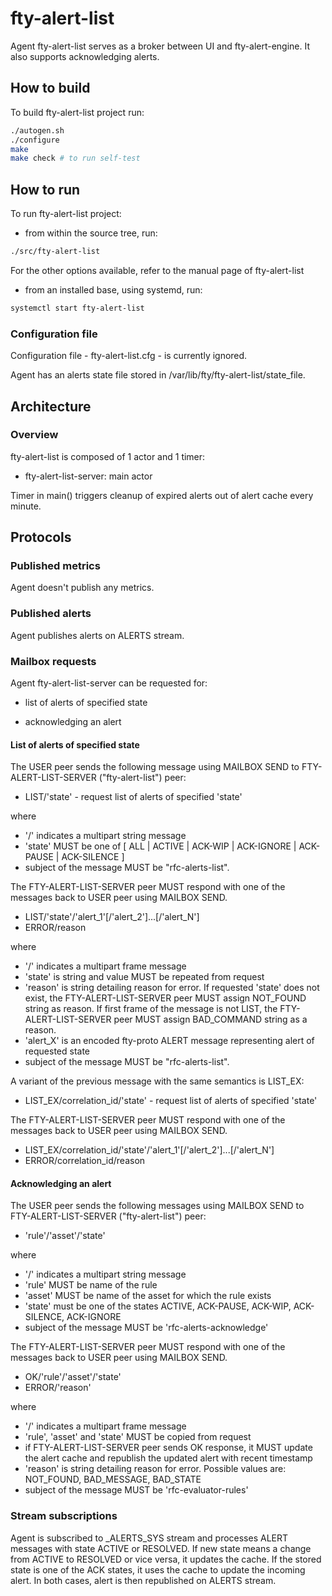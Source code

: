 # fty-alert-list

Agent fty-alert-list serves as a broker between UI and fty-alert-engine. It also supports acknowledging alerts.

## How to build

To build fty-alert-list project run:

```bash
./autogen.sh
./configure
make
make check # to run self-test
```

## How to run

To run fty-alert-list project:

* from within the source tree, run:

```bash
./src/fty-alert-list
```

For the other options available, refer to the manual page of fty-alert-list

* from an installed base, using systemd, run:

```bash
systemctl start fty-alert-list
```

### Configuration file

Configuration file - fty-alert-list.cfg - is currently ignored.

Agent has an alerts state file stored in /var/lib/fty/fty-alert-list/state\_file.

## Architecture

### Overview

fty-alert-list is composed of 1 actor and 1 timer:

* fty-alert-list-server: main actor

Timer in main() triggers cleanup of expired alerts out of alert cache every minute.

## Protocols

### Published metrics

Agent doesn't publish any metrics.

### Published alerts

Agent publishes alerts on ALERTS stream.

### Mailbox requests

Agent fty-alert-list-server can be requested for:

* list of alerts of specified state

* acknowledging an alert

#### List of alerts of specified state

The USER peer sends the following message using MAILBOX SEND to
FTY-ALERT-LIST-SERVER ("fty-alert-list") peer:

* LIST/'state' - request list of alerts of specified 'state'

where
* '/' indicates a multipart string message
* 'state' MUST be one of [ ALL | ACTIVE | ACK-WIP | ACK-IGNORE | ACK-PAUSE | ACK-SILENCE ]
* subject of the message MUST be "rfc-alerts-list".

The FTY-ALERT-LIST-SERVER peer MUST respond with one of the messages back to USER
peer using MAILBOX SEND.

* LIST/'state'/'alert\_1'[/'alert\_2']...[/'alert\_N']
* ERROR/reason

where
* '/' indicates a multipart frame message
* 'state' is string and value MUST be repeated from request
* 'reason' is string detailing reason for error. If requested 'state' does not
    exist, the FTY-ALERT-LIST-SERVER peer MUST assign NOT_FOUND string as reason.
    If first frame of the message is not LIST, the FTY-ALERT-LIST-SERVER peer MUST
    assign BAD_COMMAND string as a reason.
* 'alert\_X' is an encoded fty-proto ALERT message representing alert
    of requested state
* subject of the message MUST be "rfc-alerts-list".

A variant of the previous message with the same semantics is LIST_EX:

* LIST_EX/correlation_id/'state' - request list of alerts of specified 'state'

The FTY-ALERT-LIST-SERVER peer MUST respond with one of the messages back to USER
peer using MAILBOX SEND.

* LIST_EX/correlation_id/'state'/'alert\_1'[/'alert\_2']...[/'alert\_N']
* ERROR/correlation_id/reason

#### Acknowledging an alert

The USER peer sends the following messages using MAILBOX SEND to
FTY-ALERT-LIST-SERVER ("fty-alert-list") peer:

* 'rule'/'asset'/'state'

where
* '/' indicates a multipart string message
* 'rule' MUST be name of the rule
* 'asset' MUST be name of the asset for which the rule exists
* 'state' must be one of the states ACTIVE, ACK-PAUSE, ACK-WIP, ACK-SILENCE, ACK-IGNORE
* subject of the message MUST be 'rfc-alerts-acknowledge'

The FTY-ALERT-LIST-SERVER peer MUST respond with one of the messages back to USER
peer using MAILBOX SEND.

* OK/'rule'/'asset'/'state'
* ERROR/'reason'

where
* '/' indicates a multipart frame message
* 'rule', 'asset' and 'state' MUST be copied from request
* if FTY-ALERT-LIST-SERVER peer sends OK response, it MUST update the alert cache and republish the updated alert with recent timestamp
* 'reason' is string detailing reason for error. Possible values are: NOT\_FOUND, BAD\_MESSAGE, BAD\_STATE
* subject of the message MUST be 'rfc-evaluator-rules'

### Stream subscriptions

Agent is subscribed to \_ALERTS\_SYS stream and processes ALERT messages with state ACTIVE or RESOLVED.
If new state means a change from ACTIVE to RESOLVED or vice versa, it updates the cache.
If the stored state is one of the ACK states, it uses the cache to update the incoming alert.
In both cases, alert is then republished on ALERTS stream.
